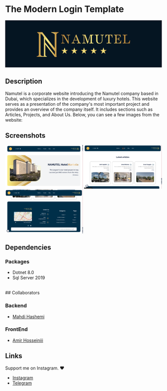 # The Modern Login Template

<p float="left">
  <img src="cover.png" alt="cover" />
</p>

## Description

Namutel is a corporate website introducing the Namutel company based in Dubai, which specializes in the development of luxury hotels. This website serves as a presentation of the company's most important project and provides an overview of the company itself. It includes sections such as Articles, Projects, and About Us.
Below, you can see a few images from the website:

<!-- ### Download Demo App
[Demo App Android](https://example.com/) -->

## Screenshots

<p float="left">
  <img src="img1.png" width="250px"  alt="Wellcome Screen" />
  <img src="img2.png" width="250px"  alt="Login Screen" />
  <img src="img3.png" width="250px"  alt="Register Screen" />  
</p>

## Dependencies

### Packages

- Dotnet 8.0
- Sql Server 2019

<br>
## Collaborators

### Backend
- [Mahdi Hashemi](https://github.com/mahdi008397)

### FrontEnd
- [Amir Hosseiniii](https://github.com/amir-hosseiniii)


## Links

Support me on Instagram. ❤️

- [Instagram](https://instagram.com/M_programmer_H)
- [Telegram](https://t.me/M_programmer_H)
